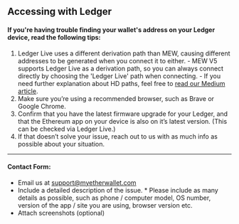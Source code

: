 ## Accessing with Ledger

#### If you're having trouble finding your wallet's address on your Ledger device, read the following tips:

1. Ledger Live uses a different derivation path than MEW, causing different addresses to be generated when you connect it to either.
       \- MEW V5 supports Ledger Live as a derivation path, so you can always connect directly by choosing the 'Ledger Live' path when connecting. 
       \- If you need further explanation about HD paths, feel free to [read our Medium article](https://medium.com/myetherwallet/hd-wallets-and-derivation-paths-explained-865a643c7bf2).
   <br>
2. Make sure you’re using a recommended browser, such as  Brave or Google Chrome.
   <br>
3. Confirm that you have the latest firmware upgrade for your Ledger, and that the Ethereum app on your device is also on it’s latest version. (This can be checked via Ledger Live.)
   <br>
4. If that doesn’t solve your issue, reach out to us with as much info as possible about your situation.

* * *

#### Contact Form:

- Email us at support@myetherwallet.com
  <br>
- Include a detailed description of the issue.
      \* Please include as many details as possible, such as phone / computer model, OS number, version of the app / site you are using, browser version etc.
  <br>
- Attach screenshots (optional)
